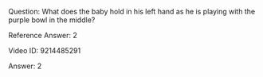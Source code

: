 Question: What does the baby hold in his left hand as he is playing with the purple bowl in the middle?

Reference Answer: 2

Video ID: 9214485291

Answer: 2

